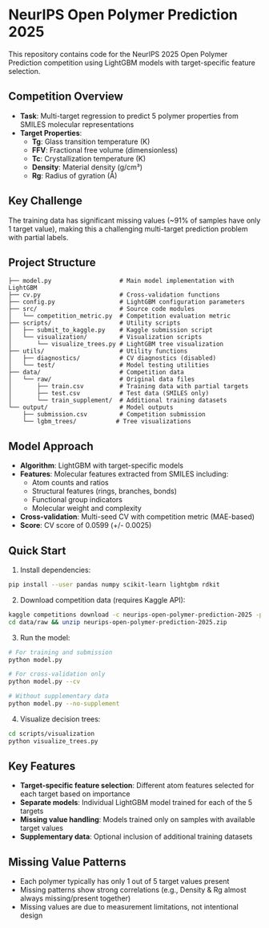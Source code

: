 # NeurIPS Open Polymer Prediction 2025

This repository contains code for the NeurIPS 2025 Open Polymer Prediction competition using LightGBM models with target-specific feature selection.

## Competition Overview

- **Task**: Multi-target regression to predict 5 polymer properties from SMILES molecular representations
- **Target Properties**:
  - **Tg**: Glass transition temperature (K)
  - **FFV**: Fractional free volume (dimensionless)
  - **Tc**: Crystallization temperature (K)
  - **Density**: Material density (g/cm³)
  - **Rg**: Radius of gyration (Å)

## Key Challenge

The training data has significant missing values (~91% of samples have only 1 target value), making this a challenging multi-target prediction problem with partial labels.

## Project Structure

```
├── model.py                   # Main model implementation with LightGBM
├── cv.py                      # Cross-validation functions
├── config.py                  # LightGBM configuration parameters
├── src/                       # Source code modules
│   └── competition_metric.py  # Competition evaluation metric
├── scripts/                   # Utility scripts
│   ├── submit_to_kaggle.py    # Kaggle submission script
│   └── visualization/         # Visualization scripts
│       └── visualize_trees.py # LightGBM tree visualization
├── utils/                     # Utility functions
│   ├── diagnostics/           # CV diagnostics (disabled)
│   └── test/                  # Model testing utilities
├── data/                      # Competition data
│   └── raw/                   # Original data files
│       ├── train.csv          # Training data with partial targets
│       ├── test.csv           # Test data (SMILES only)
│       └── train_supplement/  # Additional training datasets
└── output/                    # Model outputs
    ├── submission.csv         # Competition submission
    └── lgbm_trees/           # Tree visualizations
```

## Model Approach

- **Algorithm**: LightGBM with target-specific models
- **Features**: Molecular features extracted from SMILES including:
  - Atom counts and ratios
  - Structural features (rings, branches, bonds)
  - Functional group indicators
  - Molecular weight and complexity
- **Cross-validation**: Multi-seed CV with competition metric (MAE-based)
- **Score**: CV score of 0.0599 (+/- 0.0025)

## Quick Start

1. Install dependencies:
```bash
pip install --user pandas numpy scikit-learn lightgbm rdkit
```

2. Download competition data (requires Kaggle API):
```bash
kaggle competitions download -c neurips-open-polymer-prediction-2025 -p data/
cd data/raw && unzip neurips-open-polymer-prediction-2025.zip
```

3. Run the model:
```bash
# For training and submission
python model.py

# For cross-validation only
python model.py --cv

# Without supplementary data
python model.py --no-supplement
```

4. Visualize decision trees:
```bash
cd scripts/visualization
python visualize_trees.py
```

## Key Features

- **Target-specific feature selection**: Different atom features selected for each target based on importance
- **Separate models**: Individual LightGBM model trained for each of the 5 targets
- **Missing value handling**: Models trained only on samples with available target values
- **Supplementary data**: Optional inclusion of additional training datasets

## Missing Value Patterns

- Each polymer typically has only 1 out of 5 target values present
- Missing patterns show strong correlations (e.g., Density & Rg almost always missing/present together)
- Missing values are due to measurement limitations, not intentional design